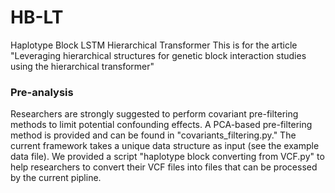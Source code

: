 # HB-LT
Haplotype Block LSTM Hierarchical Transformer 
This is for the article "Leveraging hierarchical structures for genetic block interaction studies using the hierarchical transformer"
### Pre-analysis
Researchers are strongly suggested to perform covariant pre-filtering methods to limit potential confounding effects. A PCA-based pre-filtering method is provided and can be found in "covariants_filtering.py."
The current framework takes a unique data structure as input (see the example data file). We provided a script "haplotype block converting from VCF.py" to help researchers to convert their VCF files into files that can be processed by the current pipline. 


